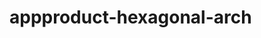  # appproduct-hexagonal-arch                 
            
         
                       
        
                
                    
               
                      
        
       
             
     
    
   
   
 

